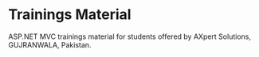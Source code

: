# Trainings Material
ASP.NET MVC trainings material for students offered by AXpert Solutions, GUJRANWALA, Pakistan.
